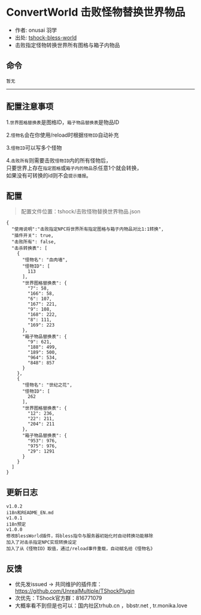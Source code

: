 # ConvertWorld 击败怪物替换世界物品

- 作者: onusai 羽学
- 出处: [tshock-bless-world](https://github.com/onusai/tshock-bless-world)
- 击败指定怪物转换世界所有图格与箱子内物品

## 命令

```
暂无
```

---

## 配置注意事项

1.`世界图格替换表`是图格ID，`箱子物品替换表`是物品ID

2.`怪物名`会在你使用/reload时根据`怪物ID`自动补充

3.`怪物ID`可以写多个怪物

4.`击败所有`则需要击败`怪物ID`内的所有怪物后，\
只要世界上存在`指定图格`或`箱子内的物品`杀任意1个就会转换，\
如果没有可转换的id则不会`提示播报`。

## 配置

> 配置文件位置：tshock/击败怪物替换世界物品.json

```json5
{
  "使用说明":"击败指定NPC将世界所有指定图格与箱子内物品对比1:1转换",
  "插件开关": true,
  "击败所有": false,
  "击杀转换表": [
    {
      "怪物名": "血肉墙",
      "怪物ID": [
        113
      ],
      "世界图格替换表": {
        "7": 58,
        "166": 58,
        "6": 107,
        "167": 221,
        "9": 108,
        "168": 222,
        "8": 111,
        "169": 223
      },
      "箱子物品替换表": {
        "9": 621,
        "188": 499,
        "189": 500,
        "964": 534,
        "848": 857
      }
    },
    {
      "怪物名": "世纪之花",
      "怪物ID": [
        262
      ],
      "世界图格替换表": {
        "12": 236,
        "22": 211,
        "204": 211
      },
      "箱子物品替换表": {
        "953": 976,
        "975": 976,
        "29": 1291
      }
    }
  ]
}
```

## 更新日志

```
v1.0.2
i18n和README_EN.md
v1.0.1
i18n预定
v1.0.0
修改BlessWorld插件，将bless指令与服务器初始化时自动转换功能移除     
加入了对击杀指定NPC实现转换设定      
加入了从《怪物ID》取值，通过/reload事件重载，自动赋名给《怪物名》    
```

## 反馈

- 优先发issued -> 共同维护的插件库：https://github.com/UnrealMultiple/TShockPlugin
- 次优先：TShock官方群：816771079
- 大概率看不到但是也可以：国内社区trhub.cn ，bbstr.net , tr.monika.love
